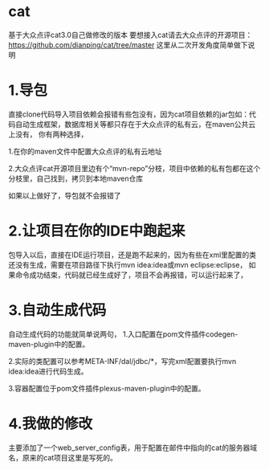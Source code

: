 # cat
基于大众点评cat3.0自己做修改的版本
要想接入cat请去大众点评的开源项目：https://github.com/dianping/cat/tree/master
这里从二次开发角度简单做下说明
# 1.导包
直接clone代码导入项目依赖会报错有些包没有，因为cat项目依赖的jar包如：代码自动生成框架，数据库相关等都只存在于大众点评的私有云，在maven公共云上没有，
你有两种选择，

 1.在你的maven文件中配置大众点评的私有云地址
 
 2.大众点评cat开源项目里边有个“mvn-repo”分枝，项目中依赖的私有包都在这个分枝里，自己找到，拷贝到本地maven仓库
 
如果以上做好了，导包就不会报错了
# 2.让项目在你的IDE中跑起来
包导入以后，直接在IDE运行项目，还是跑不起来的，因为有些在xml里配置的类还没有生成，需要在项目路径下执行mvn idea:idea或mvn eclipse:eclipse，
如果命令成功结束，代码就已经生成好了，项目不会再报错，可以运行起来了，
# 3.自动生成代码
自动生成代码的功能就简单说两句，
 1.入口配置在pom文件插件codegen-maven-plugin中的配置。
 
 2.实际的类配置可以参考META-INF/dal/jdbc/*，写完xml配置要执行mvn idea:idea进行代码生成。
 
 3.容器配置位于pom文件插件plexus-maven-plugin中的配置。
 
# 4.我做的修改

主要添加了一个web_server_config表，用于配置在邮件中指向的cat的服务器域名，原来的cat项目这里是写死的。
